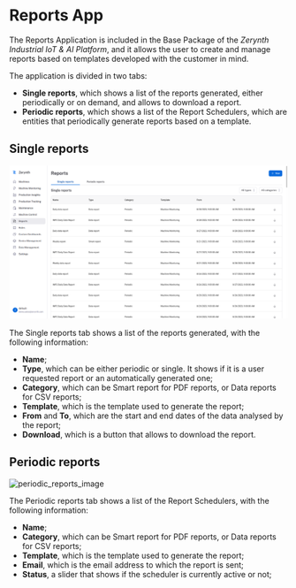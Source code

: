 # Reports App

The Reports Application is included in the Base Package of the _Zerynth Industrial IoT & AI Platform_, and it allows the user to create and manage reports based on templates developed with the customer in mind.

The application is divided in two tabs:
- **Single reports**, which shows a list of the reports generated, either periodically or on demand, and allows to download a report.
- **Periodic reports**, which shows a list of the Report Schedulers, which are entities that periodically generate reports based on a template.

## Single reports

![single_reports_image]

The Single reports tab shows a list of the reports generated, with the following information:
- **Name**;
- **Type**, which can be either periodic or single. It shows if it is a user requested report or an automatically generated one;
- **Category**, which can be Smart report for PDF reports, or Data reports for CSV reports;
- **Template**, which is the template used to generate the report;
- **From** and **To**, which are the start and end dates of the data analysed by the report;
- **Download**, which is a button that allows to download the report.

## Periodic reports

![periodic_reports_image]

The Periodic reports tab shows a list of the Report Schedulers, with the following information:
- **Name**;
- **Category**, which can be Smart report for PDF reports, or Data reports for CSV reports;
- **Template**, which is the template used to generate the report;
- **Email**, which is the email address to which the report is sent;
- **Status**, a slider that shows if the scheduler is currently active or not;



[//]: #                   (Images)
[single_reports_image]:   ../../img/Reports/Single/Reports.png
[periodic_reports_image]: ../../img/Reports/Periodic/Periodic.png